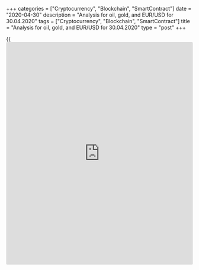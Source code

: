 +++
categories = ["Cryptocurrency", "Blockchain", "SmartContract"]
date = "2020-04-30"
description = "Analysis for oil, gold, and EUR/USD for 30.04.2020"
tags = ["Cryptocurrency", "Blockchain", "SmartContract"]
title = "Analysis for oil, gold, and EUR/USD for 30.04.2020"
type = "post"
+++

{{<iframe id="large-banner" src="https://www.bounty.group/#slide=9.0" width="100%" height="600" scrolling="no" style="border: 0px solid rgb(216, 221, 230); border-radius: 3px;">}}

April 30, 2020

April 30, 2020

Analysis for oil, gold, and EUR/USD for 30.04.2020Alex Rodiоnov

## Oil buyers are trying the break out the resistance [11.67 – 10.92]
and turn the medium-term trend up

###  **USCrude – oil**

Yesterday, oil price was again trying to break through Target Zone
[11.67 – 10.92], the border of the medium-term downtrend. Today, buyers
are trying to consolidate the price above the zone. There forming a
1-2-3 pattern to buy.

I still recommend entering buy trades on oil. The target is now in
Target Zone 2 [19.17 — 18.42].

![LiteForex: Analysis for oil, gold, and EUR/USD for 30.04.2020][1]

The oil short-term trend is up. Yesterday, there was a strong buy
momentum, and the price reached the first buy target for trades entered
in Intermediary Zone [8.49 - 8.07]. The high of April 24 was broken
through. The second target to reach is Gold Zone [15.04 – 14.67].

I recommend entering purchases on the correction in either Additional
Zone [11.37 – 11.12] or the new Intermediary Zone [8.87 - 8.37].

I recommend moving the rest of buy trades entered yesterday to the
breakeven.

![LiteForex: Analysis for oil, gold, and EUR/USD for 30.04.2020][2]

 **[USCrude][3]Trading ideas for today:  **

  1. Buy according to the pattern in Additional Zone [11.37 - 11.12]. TakeProfit: 13.80, Gold Zone [15.04 - 14.67]. StopLoss: according to the pattern rules.
  2. Buy according to the pattern in Intermediary Zone [8.87 - 8.37]. TakeProfit: 13.80, Gold Zone [15.04 - 14.67]. StopLoss: according to the pattern rules.

* * *

###  **XAUUSD – gold**

In the medium-term gold price chart, there is developing the middle-term
uptrend with the upside target to test Target Zone 5 [1757.2 – 1751.2].
The price is now moving up form the strong support [1697.2 – 1691.2],
according to the buy pattern.

![LiteForex: Analysis for oil, gold, and EUR/USD for 30.04.2020][4]

Gold short-term trend is up. The target in the trend is Target Zone
[1760.0 - 1750.0].

Buyers are now trying to break through the intraday resistance
Additional Zone [1716.7 – 1714.4]. If they succeed, the local high will
be broken through, and the price will reach TZ. In this case, one could
enter gold buy trades after the price breaks out Additional Zone.

If AZ is held, the price will be again corrected down to the trend key
support [1692.8 — 1688.2].

![LiteForex: Analysis for oil, gold, and EUR/USD for 30.04.2020][5]



 **[XAUUSD][6] Trading ideas for today: **

Hold up buy trades entered according to the pattern in Target Zone
[1663.9 - 1655.6]. TakeProfit: 1738.0, Target Zone 5 [1757.2 - 1751.2].
StopLoss: according to the pattern rules.

* * *

###  **EURUSD – euro/dollar**

The EUR/USD is being corrected up in the middle-term downtrend. The
trend key resistance is in the zone of [1.0927 - 1.0909]. Good sell
prices will be provided when the resistance is tested.

Good sell prices will also appear after the price breaks out Target Zone
2 [1.0803 – 1.0786]. In this case, the target will be in Target Zone 3
[1.0631 — 1.0614].

![LiteForex: Analysis for oil, gold, and EUR/USD for 30.04.2020][7]

The US session closed the price above Intermediary Zone [1.0827 –
1.0818] yesterday. This means that the EURUSD short-term trend reversed
up. The target for short-term buy trades is Target Zone [1.0927 –
1.0909].

The key resistance to the new uptrend is in the zone [1.0797 – 1.0788].
If the price is corrected down to this zone, I will recommend entering
purchases according to the pattern.

![LiteForex: Analysis for oil, gold, and EUR/USD for 30.04.2020][8]

 **[EURUSD][9] Trading ideas for today: **

Open medium-term sell positions in Target Zone [1.0927 - 1.0909].
TakeProfit: 1.0730. StopLoss: according to the pattern rules.

> IZ - Intermediary Zone: responsible for the price momentum reversing

>

> TZ - Target Zone: a zone that is 75% likely to be reached after IZ
breakout.

>

> GZ - Gold Zone: zone in the medium-term momentum.

>

> All zones are calculated based on the average [daily](https://www.fintecher.org/2020/03/03/forex-trading-daily-strategy/) price of the
instrument and margin requirements of the futures.

* * *

P.S. Did you like my article? Share it in social networks: it will be
the best “thank you" :)

Ask me questions and comment below. I’ll be glad to answer your
questions and give necessary explanations.

 **Useful links:**

  * I recommend trying to trade with a reliable broker [here][10]. The system allows you to trade by yourself or copy successful traders from all across the globe.
  * Use my promo-code BLOG for getting deposit bonus 50% on LiteForex platform. Just enter this code in the appropriate field while [depositing][11] your trading account.
  * Telegram channel with high-quality analytics, Forex reviews, training articles, and other useful things for traders <t.me/liteforex>

## Price chart of USCrude in real time mode

![Analysis for oil, gold, and EUR/USD for 30.04.2020][12]

The content of this article reflects the author’s opinion and does not
necessarily reflect the official position of LiteForex. The material
published on this page is provided for informational purposes only and
should not be considered as the provision of investment advice for the
purposes of Directive 2004/39/EC.

Rate this article:

{{value}}

( {{count}} {{title}} )

   1. cdn.liteforex.com/cache/uploads/blog_post/commodities/analytics/WTI_analysis_300420_1.png?w=30&s=54b06503aa1326cca89a17b13e72f532
   2. cdn.liteforex.com/cache/uploads/blog_post/commodities/analytics/WTI_analysis_300420_2.png?w=30&s=d4bac710156d9cc0de02107032d7ab8b
   3. my.liteforex.com/trading?type=oil
   4. cdn.liteforex.com/cache/uploads/blog_post/commodities/analytics/XAUUSD_analysis_300420_1.png?w=30&s=26beacf6578bc43f2d55e24c16c3355d
   5. cdn.liteforex.com/cache/uploads/blog_post/commodities/analytics/XAUUSD_analysis_300420_2.png?w=30&s=1bba74f8e601ee3006f68bdf517add32
   6. my.liteforex.com/trading/chart?symbol=XAUUSD&returnUrl=true
   7. cdn.liteforex.com/cache/uploads/blog_post/commodities/analytics/EURUSD_analysis_300420_1.png?w=30&s=91eab9b7b95aafe5f5229a4280a61659
   8. cdn.liteforex.com/cache/uploads/blog_post/commodities/analytics/EURUSD_analysis_300420_2.png?w=30&s=ec823d88dc8360eb6da685651b83166b
   9. my.liteforex.com/trading/chart?symbol=EURUSD
   10. my.liteforex.com/?category=analysts-opinions&slug=analysis-for-oil-gold-and-eurusd-for-30042020&openPopup=%2Fregistration%2Fpopup&utm_source=blog&utm_medium=article&utm_campaign=bonus
   11. my.liteforex.com/deposit/?category=analysts-opinions&slug=analysis-for-oil-gold-and-eurusd-for-30042020&promo_code=BLOG&utm_source=blog&utm_medium=article&utm_campaign=bonus
   12. cdn.liteforex.com/cache/uploads/blog_post/commodities/oil_142.jpeg?q=75&w=1000&s=a59b3b7f2ecef9a6f91db877ca96de45